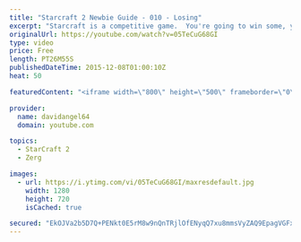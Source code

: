 ```yaml
---
title: "Starcraft 2 Newbie Guide - 010 - Losing"
excerpt: "Starcraft is a competitive game.  You're going to win some, you're going to lose some.  When you win a game, you feel good, and that's awesome.  But how do you react to losing a game?  How you react to losing in a competitive game like Starcraft 2 is an important consideration.  The biggest concept is"
originalUrl: https://youtube.com/watch?v=05TeCuG68GI
type: video
price: Free
length: PT26M55S
publishedDateTime: 2015-12-08T01:00:10Z
heat: 50

featuredContent: "<iframe width=\"800\" height=\"500\" frameborder=\"0\" src=\"https://www.youtube.com/embed/05TeCuG68GI\" allow=\"accelerometer; autoplay; encrypted-media; gyroscope; picture-in-picture\" allowfullscreen></iframe>"

provider:
  name: davidangel64
  domain: youtube.com

topics:
  - StarCraft 2
  - Zerg

images:
  - url: https://i.ytimg.com/vi/05TeCuG68GI/maxresdefault.jpg
    width: 1280
    height: 720
    isCached: true

secured: "EkOJVa2b5D7Q+PENkt0E5rM8w9nQnTRjlOfENyqQ7xu8mmsVyZAQ9EpagVGFxNWvb4z5NwYYAyPJCWWq8XhshsMlLHM3pY3+0dziEn1m+fPyZ0OSDGFl7yqAfeTl3VAkGrlZ+qKg3QPSqSCMC7Gntfgu18DsVqK+ozfm0PLFC6RezmCfZoov+rIoRdKK/zQqui2oR5qhuuNrFsOAHnHftgCWNMZ8rO0uUy9KrWw0AUCPQ3WiAN581cnmRhzGAl9YBUHRi4dBUHlBnHUB4DyxFccw+GJ4pICTDFMS7KUUs66XJCXGHzLotxA7Fi8QLyDCCOsBnWjnvuPM1SvgYwl6VUpW0cd/IrlUsw8YQ51ATdtL6H8eU8FCeI5CdPRMUSKIveIzmAPG+MrBgrFhHX9sOr5wWjX8xJtli9iJvVBSBQc=;p/JbafROF6Ji/k52OQz7Pw=="
---
```


